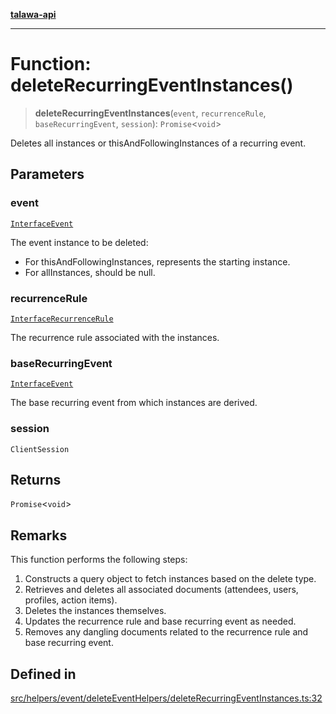 [**talawa-api**](../../../../../README.md)

***

# Function: deleteRecurringEventInstances()

> **deleteRecurringEventInstances**(`event`, `recurrenceRule`, `baseRecurringEvent`, `session`): `Promise`\<`void`\>

Deletes all instances or thisAndFollowingInstances of a recurring event.

## Parameters

### event

[`InterfaceEvent`](../../../../../models/Event/interfaces/InterfaceEvent.md)

The event instance to be deleted:
  - For thisAndFollowingInstances, represents the starting instance.
  - For allInstances, should be null.

### recurrenceRule

[`InterfaceRecurrenceRule`](../../../../../models/RecurrenceRule/interfaces/InterfaceRecurrenceRule.md)

The recurrence rule associated with the instances.

### baseRecurringEvent

[`InterfaceEvent`](../../../../../models/Event/interfaces/InterfaceEvent.md)

The base recurring event from which instances are derived.

### session

`ClientSession`

## Returns

`Promise`\<`void`\>

## Remarks

This function performs the following steps:
1. Constructs a query object to fetch instances based on the delete type.
2. Retrieves and deletes all associated documents (attendees, users, profiles, action items).
3. Deletes the instances themselves.
4. Updates the recurrence rule and base recurring event as needed.
5. Removes any dangling documents related to the recurrence rule and base recurring event.

## Defined in

[src/helpers/event/deleteEventHelpers/deleteRecurringEventInstances.ts:32](https://github.com/Suyash878/talawa-api/blob/e4413cec641a837926071678fed3c7f67234e31e/src/helpers/event/deleteEventHelpers/deleteRecurringEventInstances.ts#L32)
